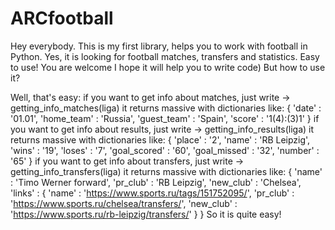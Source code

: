 # ARCfootball
Hey everybody. This is my first library, helps you to work with football in Python. Yes, it is looking for football matches, transfers and statistics. Easy to use! You are welcome
I hope it will help you to write code)
But how to use it?

Well, that's easy:
if you want to get info about matches, just write -> getting_info_matches(liga)
it returns massive with dictionaries like:
{
  'date' : '01.01',
  'home_team' : 'Russia',
  'guest_team' : 'Spain',
  'score' : '1(4):(3)1'
}
if you want to get info about results, just write -> getting_info_results(liga)
it returns massive with dictionaries like:
{
  'place' : '2',
  'name' : 'RB Leipzig',
  'wins' : '19',
  'loses' : '7',
  'goal_scored' : '60',
  'goal_missed' : '32',
  'number' : '65'
}
if you want to get info about transfers, just write -> getting_info_transfers(liga)
it returns massive with dictionaries like:
{
  'name' : 'Timo Werner forward',
  'pr_club' : 'RB Leipzig',
  'new_club' : 'Chelsea',
  'links' : {
              'name' : 'https://www.sports.ru/tags/151752095/',
              'pr_club' : 'https://www.sports.ru/chelsea/transfers/',
              'new_club' : 'https://www.sports.ru/rb-leipzig/transfers/'
            }
}
So it is quite easy!
